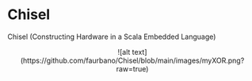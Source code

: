 # Chisel
Chisel (Constructing Hardware in a Scala Embedded Language)



<p style="text-align: center">![alt text](https://github.com/faurbano/Chisel/blob/main/images/myXOR.png?raw=true)</p>
